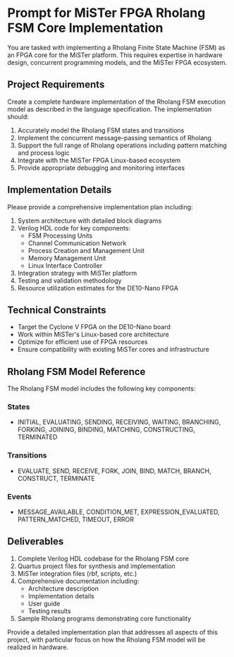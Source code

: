 # Prompt for MiSTer FPGA Rholang FSM Core Implementation

You are tasked with implementing a Rholang Finite State Machine (FSM) as an FPGA core for the MiSTer platform. This requires expertise in hardware design, concurrent programming models, and the MiSTer FPGA ecosystem.

## Project Requirements

Create a complete hardware implementation of the Rholang FSM execution model as described in the language specification. The implementation should:

1. Accurately model the Rholang FSM states and transitions
2. Implement the concurrent message-passing semantics of Rholang
3. Support the full range of Rholang operations including pattern matching and process logic
4. Integrate with the MiSTer FPGA Linux-based ecosystem
5. Provide appropriate debugging and monitoring interfaces

## Implementation Details

Please provide a comprehensive implementation plan including:

1. System architecture with detailed block diagrams
2. Verilog HDL code for key components:
   - FSM Processing Units
   - Channel Communication Network
   - Process Creation and Management Unit
   - Memory Management Unit
   - Linux Interface Controller
3. Integration strategy with MiSTer platform
4. Testing and validation methodology
5. Resource utilization estimates for the DE10-Nano FPGA

## Technical Constraints

- Target the Cyclone V FPGA on the DE10-Nano board
- Work within MiSTer's Linux-based core architecture
- Optimize for efficient use of FPGA resources
- Ensure compatibility with existing MiSTer cores and infrastructure

## Rholang FSM Model Reference

The Rholang FSM model includes the following key components:

### States
- INITIAL, EVALUATING, SENDING, RECEIVING, WAITING, BRANCHING, FORKING, JOINING, BINDING, MATCHING, CONSTRUCTING, TERMINATED

### Transitions
- EVALUATE, SEND, RECEIVE, FORK, JOIN, BIND, MATCH, BRANCH, CONSTRUCT, TERMINATE

### Events
- MESSAGE_AVAILABLE, CONDITION_MET, EXPRESSION_EVALUATED, PATTERN_MATCHED, TIMEOUT, ERROR

## Deliverables

1. Complete Verilog HDL codebase for the Rholang FSM core
2. Quartus project files for synthesis and implementation
3. MiSTer integration files (rbf, scripts, etc.)
4. Comprehensive documentation including:
   - Architecture description
   - Implementation details
   - User guide
   - Testing results
5. Sample Rholang programs demonstrating core functionality

Provide a detailed implementation plan that addresses all aspects of this project, with particular focus on how the Rholang FSM model will be realized in hardware.
